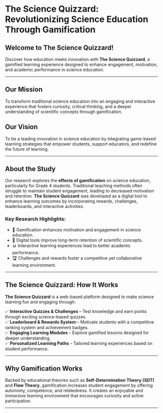 # **The Science Quizzard: Revolutionizing Science Education Through Gamification**  

## **Welcome to The Science Quizzard!**  
Discover how education meets innovation with **The Science Quizzard**, a gamified learning experience designed to enhance engagement, motivation, and academic performance in science education.  

---

## **Our Mission**  
To transform traditional science education into an engaging and interactive experience that fosters curiosity, critical thinking, and a deeper understanding of scientific concepts through gamification.  

## **Our Vision**  
To be a leading innovation in science education by integrating game-based learning strategies that empower students, support educators, and redefine the future of learning.  

---

## **About the Study**  
Our research explores the **effects of gamification** on science education, particularly for Grade 4 students. Traditional teaching methods often struggle to maintain student engagement, leading to decreased motivation and retention. **The Science Quizzard** was developed as a digital tool to enhance learning outcomes by incorporating rewards, challenges, leaderboards, and interactive activities.  

### **Key Research Highlights:**  
- 🎯 Gamification enhances motivation and engagement in science education.  
- 🧠 Digital tools improve long-term retention of scientific concepts.  
- 📊 Interactive learning experiences lead to better academic performance.  
- 🏆 Challenges and rewards foster a competitive yet collaborative learning environment.  

---

## **The Science Quizzard: How It Works**  
**The Science Quizzard** is a web-based platform designed to make science learning fun and engaging through:  

✅ **Interactive Quizzes & Challenges** – Test knowledge and earn points through exciting science-based quizzes.  
✅ **Leaderboard & Rewards System** – Motivate students with a competitive ranking system and achievement badges.  
✅ **Engaging Learning Modules** – Explore gamified lessons designed for deeper understanding.  
✅ **Personalized Learning Paths** – Tailored learning experiences based on student performance.  

---

## **Why Gamification Works**  
Backed by educational theories such as **Self-Determination Theory (SDT)** and **Flow Theory**, gamification increases student engagement by offering autonomy, competence, and relatedness. It creates an enjoyable and immersive learning environment that encourages curiosity and active participation.  

---
